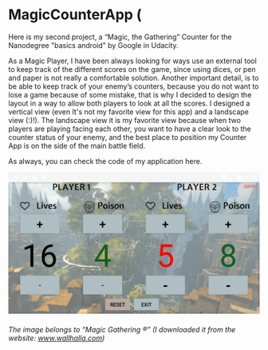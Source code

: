 # MagicCounterApp (

Here is my second project, a “Magic, the Gathering” Counter for the Nanodegree "basics android" by Google in Udacity.

As a Magic Player, I have been always looking for ways use an external tool to keep track of the different scores on the game, since using dices, or pen and paper is not really a comfortable solution.
Another important detail, is to be able to keep track of your enemy’s counters, because you do not want to lose a game because of some mistake, that is why I decided to design the layout in a way to allow both players to look at all the scores.
I designed a vertical view (even It's not my favorite view for this app) and a landscape view (:)!). The landscape view it is my favorite
view because when two players are playing facing each other, you want to have a clear look to the counter status of your enemy, and the best place to position my Counter App is on the side of the main battle field.

As always, you can check the code of my application here.


![Screenshot](screenshot.jpg "Logo Title Text 1")






###### The image belongs to “Magic Gathering ®” (I downloaded it from the website: www.wallhalla.com)
